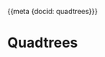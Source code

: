 {{meta {docid: quadtrees}}}

<script src="https://d3js.org/d3.v5.min.js"></script>

<style>
    svg { background-color: white; display: inline-block;}
    .sandbox-output { text-align: center;}
</style>

<script>
//Put any global scripts here
</script>

# Quadtrees
